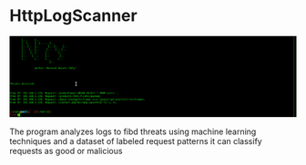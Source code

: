 # HttpLogScanner



![Screenshot](img/test.png)

The program analyzes logs to fibd threats using machine learning techniques and a dataset of labeled request patterns  it can classify requests as good or malicious
